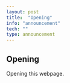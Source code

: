 ```yaml
---
layout: post
title:  "Opening"
info: "announcement"
tech: ""
type: announcement
---
```


## Opening

Opening this webpage.
